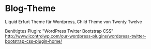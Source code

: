 Blog-Theme
==========

Liquid Erfurt Theme für Wordpress, Child Theme von Twenty Twelve

Benötigtes Plugin: "WordPress Twitter Bootstrap CSS" http://www.icontrolwp.com/our-wordpress-plugins/wordpress-twitter-bootstrap-css-plugin-home/
